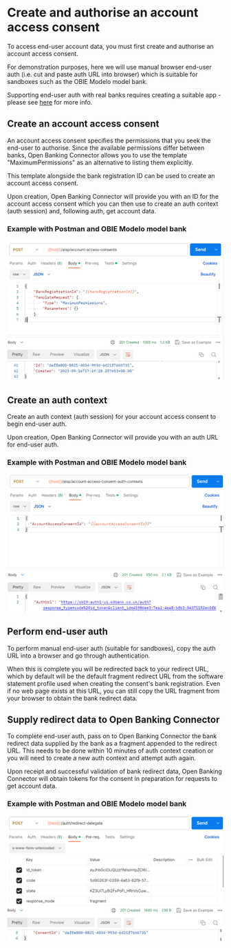 # Create and authorise an account access consent

To access end-user account data, you must first create and authorise an account access consent.

For demonstration purposes, here we will use manual browser end-user auth (i.e. cut and paste auth URL into browser) which is suitable for sandboxes such as the OBIE Modelo model bank.

Supporting end-user auth with real banks requires creating a suitable app - please see [here](../../guide/README.md#open-banking-connector-supports-end-user-auth-in-your-app) for more info.

## Create an account access consent

An account access consent specifies the permissions that you seek the end-user to authorise. Since the available permissions differ between banks, Open Banking Connector allows you to use the template "MaximumPermissions" as an alternative to listing them explicitly.

This template alongside the bank registration ID can be used to create an account access consent.

Upon creation, Open Banking Connector will provide you with an ID for the account access consent which you can then use to create an auth context (auth session) and, following auth, get account data.

### Example with Postman and OBIE Modelo model bank

![Alt text](create-account-access-consent.png)

## Create an auth context

Create an auth context (auth session) for your account access consent to begin end-user auth.

Upon creation, Open Banking Connector will provide you with an auth URL for end-user auth.

### Example with Postman and OBIE Modelo model bank

![Alt text](create-account-access-consent-auth-context.png)

## Perform end-user auth

To perform manual end-user auth (suitable for sandboxes), copy the auth URL into a browser and go through authentication.

When this is complete you will be redirected back to your redirect URL, which by default will be the default fragment redirect URL from the software statement profile used when creating the consent's bank registration. Even if no web page exists at this URL, you can still copy the URL fragment from your browser to obtain the bank redirect data. 

## Supply redirect data to Open Banking Connector

To complete end-user auth, pass on to Open Banking Connector the bank redirect data supplied by the bank as a fragment appended to the redirect URL. This needs to be done within 10 minutes of auth context creation or you will need to create a new auth context and attempt auth again.

Upon receipt and successful validation of bank redirect data, Open Banking Connector will obtain tokens for the consent in preparation for requests to get account data.

### Example with Postman and OBIE Modelo model bank

![Alt text](forward-bank-redirect-data.png)